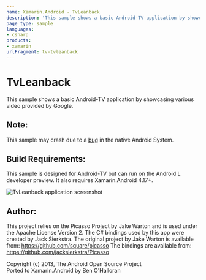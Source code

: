 ```yaml
---
name: Xamarin.Android - TvLeanback
description: 'This sample shows a basic Android-TV application by showcasing various video provided by Google. Note: This sample may crash due to a bug in the...'
page_type: sample
languages:
- csharp
products:
- xamarin
urlFragment: tv-tvleanback
---
```

# TvLeanback
This sample shows a basic Android-TV application by showcasing various video provided by Google. 


## Note:
This sample may crash due to a [bug](https://code.google.com/p/android/issues/detail?id=73920) in the native Android System. 

## Build Requirements:
This sample is designed for Android-TV but can run on the Android L developer preview. It also requires Xamarin.Android 4.17+.

![TvLeanback application screenshot](Screenshots/home.png "TvLeanback application screenshot")

## Author:
This project relies on the Picasso Project by Jake Warton and is used under the Apache License Version 2. The C# bindings used by this app were created by Jack Sierkstra.
The original project by Jake Warton is available from: https://github.com/square/picasso
The bindings are available from: https://github.com/jacksierkstra/Picasso

Copyright (c) 2013, The Android Open Source Project  
Ported to Xamarin.Android by Ben O'Halloran
